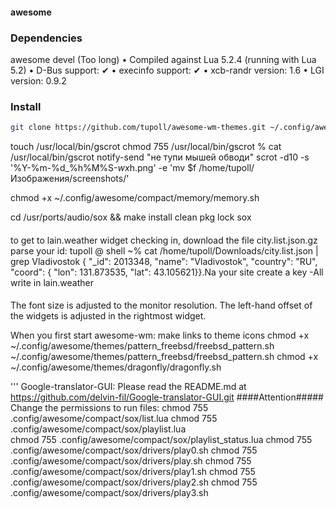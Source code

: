#### awesome
### Dependencies

awesome devel (Too long)
 • Compiled against Lua 5.2.4 (running with Lua 5.2)
 • D-Bus support: ✔
 • execinfo support: ✔
 • xcb-randr version: 1.6
 • LGI version: 0.9.2

### Install

```bash
git clone https://github.com/tupoll/awesome-wm-themes.git ~/.config/awesome
```
touch /usr/local/bin/gscrot 
chmod 755 /usr/local/bin/gscrot
 % cat /usr/local/bin/gscrot
 notify-send "не тупи мышей обводи"
scrot -d10 -s '%Y-%m-%d_%h%M%S-$wx$h.png' -e 'mv $f /home/tupoll/Изображения/screenshots/'

chmod +x ~/.config/awesome/compact/memory/memory.sh

cd /usr/ports/audio/sox && make install clean
pkg lock sox

####
to get to lain.weather widget checking in, download the file city.list.json.gz parse your id:
tupoll @ shell ~% cat /home/tupoll/Downloads/city.list.json | grep Vladivostok
{ "_id": 2013348, "name": "Vladivostok", "country": "RU", "coord": { "lon": 131.873535, "lat": 43.105621}}.Na your site create a key -All write in lain.weather
####
The font size is adjusted to the monitor resolution. The left-hand offset of the widgets is adjusted in the rightmost widget.

When you first start awesome-wm:
make links to theme icons
chmod +x ~/.config/awesome/themes/pattern_freebsd/freebsd_pattern.sh
~/.config/awesome/themes/pattern_freebsd/freebsd_pattern.sh
chmod +x ~/.config/awesome/themes/dragonfly/dragonfly.sh


'''
Google-translator-GUI:
Please read the README.md at https://github.com/delvin-fil/Google-translator-GUI.git
 ####Attention#####
Change the permissions to run files:
chmod 755 .config/awesome/compact/sox/list.lua
chmod 755 .config/awesome/compact/sox/playlist.lua    
chmod 755 .config/awesome/compact/sox/playlist_status.lua
chmod 755 .config/awesome/compact/sox/drivers/play0.sh
chmod 755 .config/awesome/compact/sox/drivers/play.sh 
chmod 755 .config/awesome/compact/sox/drivers/play1.sh
chmod 755 .config/awesome/compact/sox/drivers/play2.sh
chmod 755 .config/awesome/compact/sox/drivers/play3.sh

